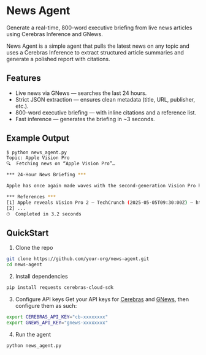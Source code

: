 # News Agent
Generate a real-time, 800-word executive briefing from live news articles using Cerebras Inference and GNews.

News Agent is a simple agent that pulls the latest news on any topic and uses a Cerebras Inference to extract structured article summaries and generate a polished report with citations.

## Features
* Live news via GNews — searches the last 24 hours.
* Strict JSON extraction — ensures clean metadata (title, URL, publisher, etc.).
* 800-word executive briefing — with inline citations and a reference list.
* Fast inference — generates the briefing in ~3 seconds.

## Example Output

```bash
$ python news_agent.py
Topic: Apple Vision Pro
🔍  Fetching news on “Apple Vision Pro”…

*** 24-Hour News Briefing ***

Apple has once again made waves with the second-generation Vision Pro headset [1][2]...

*** References ***
[1] Apple reveals Vision Pro 2 — TechCrunch (2025-05-05T09:30:00Z) — https://...
[2] ...
⏱  Completed in 3.2 seconds
```

## QuickStart

1. Clone the repo
```bash
git clone https://github.com/your-org/news-agent.git
cd news-agent
```

2. Install dependencies
```bash
pip install requests cerebras-cloud-sdk
```

3. Configure API keys
Get your API keys for [Cerebras](https://inference.cerebras.ai/) and [GNews](https://gnews.io/), then configure them as such: 
```bash
export CEREBRAS_API_KEY="cb-xxxxxxxx"
export GNEWS_API_KEY="gnews-xxxxxxxx"
```
4. Run the agent
```bash
python news_agent.py
```
